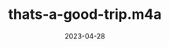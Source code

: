 ---
title: "thats-a-good-trip.m4a"
spoken: "/assets/spoken/thats-a-good-trick.m4a"
date: 2023-04-28
layout: spoken
tags:
  - spoken
---